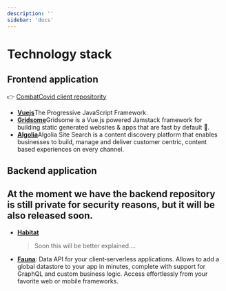 ```yaml
---
description: ''
sidebar: 'docs'
---
```

# Technology stack
## Frontend application
👉 [CombatCovid client repositority](https://github.com/CombatCovid/website-ux-design)
- [**Vuejs**](https://vuejs.org/)The Progressive JavaScript Framework.
- [**Gridsome**](https://gridsome.org/)Gridsome is a Vue.js powered Jamstack framework for building static generated websites & apps that are fast by default 🚀.
- [**Algolia**](https://www.algolia.com/solutions/site-search/)Algolia Site Search is a content discovery platform that enables businesses to build, manage and deliver customer centric, content based experiences on every channel.

## Backend application
## At the moment we have the backend repository is still private for security reasons, but it will be also released soon.
- [**Habitat**](https://community.chef.io/products/chef-habitat/)
  > Soon this will be better explained....
  
- [**Fauna**](https://fauna.com/): Data API for your client‑serverless applications. Allows to add a global datastore to your app in minutes, complete with support for GraphQL and custom business logic. Access effortlessly from your favorite web or mobile frameworks. 